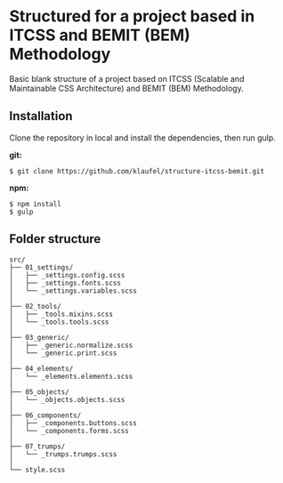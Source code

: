 # Structured for a project based in ITCSS and BEMIT (BEM) Methodology

Basic blank structure of a project based on ITCSS (Scalable and Maintainable CSS Architecture) and BEMIT (BEM) Methodology.

## Installation

Clone the repository in local and install the dependencies, then run gulp.

**git:**

```
$ git clone https://github.com/klaufel/structure-itcss-bemit.git
```

**npm:**

```
$ npm install
$ gulp

```

## Folder structure

```
src/
├── 01_settings/
│   ├── _settings.config.scss
│   ├── _settings.fonts.scss
│   └── _settings.variables.scss
│ 
├── 02_tools/
│   ├── _tools.mixins.scss
│   └── _tools.tools.scss
│ 
├── 03_generic/
│   ├── _generic.normalize.scss
│   └── _generic.print.scss
│ 
├── 04_elements/
│   └── _elements.elements.scss
│ 
├── 05_objects/
│   └── _objects.objects.scss
│ 
├── 06_components/
│   ├── _components.buttons.scss
│   └── _components.forms.scss
│ 
├── 07_trumps/
│   └── _trumps.trumps.scss
│ 
└── style.scss
```